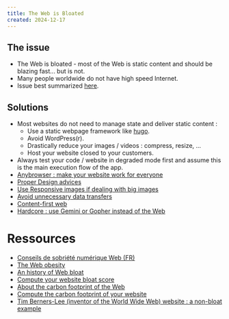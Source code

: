 ```yaml
---
title: The Web is Bloated
created: 2024-12-17
---
```


## The issue

- The Web is bloated - most of the Web is static content and should be blazing fast... but is not.
- Many people worldwide do not have high speed Internet.
- Issue best summarized [here](https://idlewords.com/talks/website_obesity.htm#crisis).

## Solutions

- Most websites do not need to manage state and deliver static content :
  - Use a static webpage framework like [hugo](https://gohugo.io/).
  - Avoid WordPress(r).
  - Drastically reduce your images / videos : compress, resize, ...
  - Host your website closed to your customers.
- Always test your code / website in degraded mode first and assume this is the main execution flow of the app.
- [Anybrowser : make your website work for everyone](https://anybrowser.org/campaign/)
- [Proper Design advices](https://www.w3.org/DesignIssues/Principles.html)
- [Use Responsive images if dealing with big images](https://developer.mozilla.org/en-US/docs/Learn/HTML/Multimedia_and_embedding/Responsive_images)
- [Avoid unnecessary data transfers](https://github.com/fireship-io/flamethrower)
- [Content-first web](https://speakerdeck.com/brad_frost/for-a-future-friendly-web)
- [Hardcore : use Gemini or Gopher instead of the Web](https://gemini.circumlunar.space/)

# Ressources

- [Conseils de sobriété numérique Web (FR)](https://awebsome.fr/blog-awebsome/)
- [The Web obesity](https://idlewords.com/talks/website_obesity.htm)
- [An history of Web bloat](https://danluu.com/web-bloat/)
- [Compute your website bloat score](https://www.webbloatscore.com/)
- [About the carbon footprint of the Web](https://dannyvankooten.com/website-carbon-emissions/)
- [Compute the carbon footprint of your website](https://www.websitecarbon.com)
- [Tim Berners-Lee (inventor of the World Wide Web) website : a non-bloat example](https://www.w3.org/People/Berners-Lee/)
